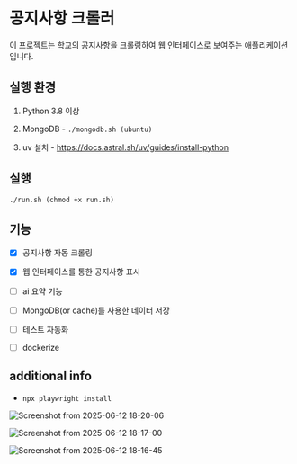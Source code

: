 # 공지사항 크롤러

이 프로젝트는 학교의 공지사항을 크롤링하여 웹 인터페이스로 보여주는 애플리케이션입니다.


## 실행 환경

1. Python 3.8 이상
2. MongoDB - `./mongodb.sh (ubuntu)`

3. uv 설치 - https://docs.astral.sh/uv/guides/install-python

## 실행

`./run.sh (chmod +x run.sh)`

## 기능
- [X] 공지사항 자동 크롤링
- [X] 웹 인터페이스를 통한 공지사항 표시
- [ ] ai 요약 기능
- [ ] MongoDB(or cache)를 사용한 데이터 저장
- [ ] 테스트 자동화
- [ ] dockerize


## additional info
- `npx playwright install`


![Screenshot from 2025-06-12 18-20-06](https://github.com/user-attachments/assets/cf5371c6-5c3e-469d-b242-c0c63d235a9a)

![Screenshot from 2025-06-12 18-17-00](https://github.com/user-attachments/assets/a56431d7-383c-48b0-9938-476ae67e2c86)

![Screenshot from 2025-06-12 18-16-45](https://github.com/user-attachments/assets/8d2254d7-ae8c-451a-a4fd-5e11c2661c42)
